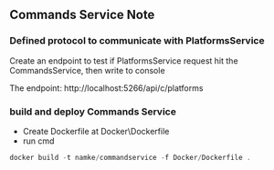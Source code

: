 ## Commands Service Note

### Defined protocol to communicate with PlatformsService

Create an endpoint to test if PlatformsService request hit the CommandsService, then write to console

The endpoint: http://localhost:5266/api/c/platforms

### build and deploy Commands Service

- Create Dockerfile at Docker\Dockerfile
- run cmd

```powershell
docker build -t namke/commandservice -f Docker/Dockerfile .
```
